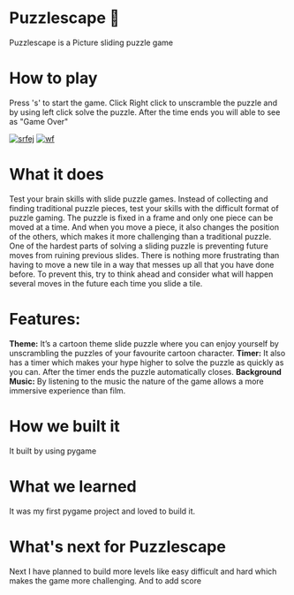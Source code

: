 # Puzzlescape 🧩
Puzzlescape is a Picture sliding puzzle game 

#  How to play
Press 's' to start the game. Click Right click to unscramble the puzzle and by using left click solve the puzzle. After the time ends you will able to see as "Game Over"

<a href="https://ibb.co/7pXyswt"><img src="https://i.ibb.co/QHfmy2v/srfej.png" alt="srfej" border="0"></a>
<a href="https://ibb.co/VvCVFKT"><img src="https://i.ibb.co/p3K2Hmd/wf.png" alt="wf" border="0"></a>

# What it does
Test your brain skills with slide puzzle games. Instead of collecting and finding traditional puzzle pieces, test your skills with the difficult format of puzzle gaming.
 The puzzle is fixed in a frame and only one piece can be moved at a time. And when you move a piece, it also changes the position of the others, which makes it more challenging than a traditional puzzle.
 One of the hardest parts of solving a sliding puzzle is preventing future moves from ruining previous slides. There is nothing more frustrating than having to move a new tile in a way that messes up all that you have done before. To prevent this, try to think ahead and consider what will happen several moves in the future each time you slide a tile.

# Features:

**Theme:** It’s a cartoon theme slide puzzle where you can enjoy yourself by unscrambling the puzzles of your favourite cartoon character.
**Timer:** It also has a timer which makes your hype higher to solve the puzzle as quickly as you can. After the timer ends the puzzle automatically closes.
**Background Music:** By listening to the music the nature of the game allows a more immersive experience than film.


# How we built it

It built by using pygame

# What we learned
It was my first pygame project and loved to build it.

# What's next for Puzzlescape
Next I have planned to build more levels like easy difficult and hard which makes the game more challenging. And to add score
